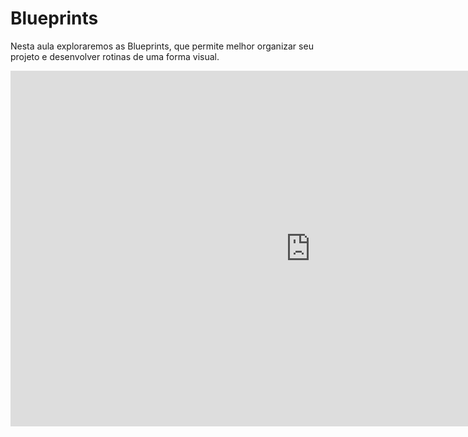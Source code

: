 # Blueprints

Nesta aula exploraremos as Blueprints, que permite melhor organizar seu projeto e desenvolver rotinas de uma forma visual.

<iframe src="https://docs.google.com/presentation/d/1wOJiXXo2qYlvRLz43P3DnQ_K304xC2gfdh3sHvvzztM/embed?start=false&loop=false&delayms=3000" frameborder="0" width="960" height="569" allowfullscreen="true" mozallowfullscreen="true" webkitallowfullscreen="true"></iframe>